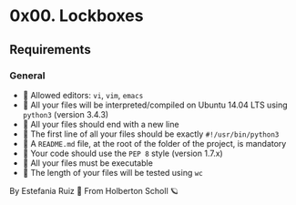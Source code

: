 # 0x00. Lockboxes

## Requirements
### General
- 🚩 Allowed editors: `vi`, `vim`, `emacs`
- 🚩 All your files will be interpreted/compiled on Ubuntu 14.04 LTS using `python3` (version 3.4.3)
- 🚩 All your files should end with a new line
- 🚩 The first line of all your files should be exactly `#!/usr/bin/python3`
- 🚩 A `README.md` file, at the root of the folder of the project, is mandatory
- 🚩 Your code should use the `PEP 8` style (version 1.7.x)
- 🚩 All your files must be executable
- 🚩 The length of your files will be tested using `wc`


By Estefania Ruiz 🦌 From Holberton Scholl 🪐